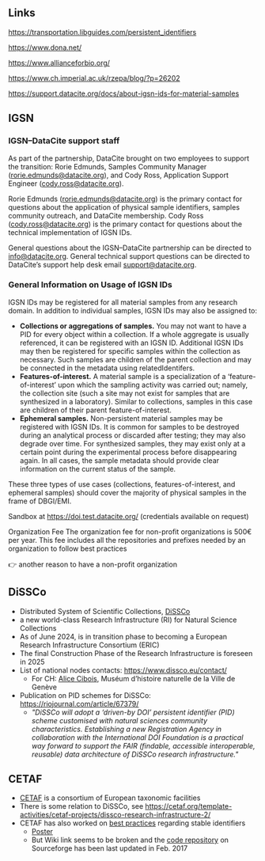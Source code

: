 
## Links

https://transportation.libguides.com/persistent_identifiers


https://www.dona.net/

https://www.allianceforbio.org/

https://www.ch.imperial.ac.uk/rzepa/blog/?p=26202

https://support.datacite.org/docs/about-igsn-ids-for-material-samples

## IGSN


### IGSN–DataCite support staff
As part of the partnership, DataCite brought on two employees to support the transition: Rorie Edmunds, Samples Community Manager (rorie.edmunds@datacite.org), and Cody Ross, Application Support Engineer (cody.ross@datacite.org).

Rorie Edmunds (rorie.edmunds@datacite.org) is the primary contact for questions about the application of physical sample identifiers, samples community outreach, and DataCite membership. Cody Ross (cody.ross@datacite.org) is the primary contact for questions about the technical implementation of IGSN IDs.

General questions about the IGSN–DataCite partnership can be directed to info@datacite.org. General technical support questions can be directed to DataCite’s support help desk email support@datacite.org.


### General Information on Usage of IGSN IDs
IGSN IDs may be registered for all material samples from any research domain. In addition to individual samples, IGSN IDs may also be assigned to:

- **Collections or aggregations of samples.** You may not want to have a PID for every object within a collection. If a whole aggregate is usually referenced, it can be registered with an IGSN ID. Additional IGSN IDs may then be registered for specific samples within the collection as necessary. Such samples are children of the parent collection and may be connected in the metadata using relatedIdentifers.
- **Features-of-interest.** A material sample is a specialization of a ‘feature-of-interest’ upon which the sampling activity was carried out; namely, the collection site (such a site may not exist for samples that are synthesized in a laboratory). Similar to collections, samples in this case are children of their parent feature-of-interest.
- **Ephemeral samples.** Non-persistent material samples may be registered with IGSN IDs. It is common for samples to be destroyed during an analytical process or discarded after testing; they may also degrade over time. For synthesized samples, they may exist only at a certain point during the experimental process before disappearing again. In all cases, the sample metadata should provide clear information on the current status of the sample.

These three types of use cases (collections, features-of-interest, and ephemeral samples) should cover the majority of physical samples in the frame of DBGI/EMI.


Sandbox at https://doi.test.datacite.org/ (credentials available on request)


Organization Fee
The organization fee for non-profit organizations is 500€ per year. This fee includes all the repositories and prefixes needed by an organization to follow best practices

👉 another reason to have a non-profit organization


## DiSSCo
- Distributed System of Scientific Collections, [DiSSCo](https://www.dissco.eu/)
- a new world-class Research Infrastructure (RI) for Natural Science Collections
- As of June 2024, is in transition phase to becoming a European Research Infrastructure Consortium (ERIC)
- The final Construction Phase of the Research Infrastructure is foreseen in 2025
- List of national nodes contacts: https://www.dissco.eu/contact/
  - For CH: [Alice Cibois](https://museumlab-geneve.ch/auteurs/alice-cibois/), Muséum d’histoire naturelle de la Ville de Genève
- Publication on PID schemes for DiSSCo: https://riojournal.com/article/67379/
  - *"DiSSCo will adopt a ‘driven-by DOI’ persistent identifier (PID) scheme customised with natural sciences community characteristics. Establishing a new Registration Agency in collaboration with the International DOI Foundation is a practical way forward to support the FAIR (findable, accessible interoperable, reusable) data architecture of DiSSCo research infrastructure."*

## CETAF
- [CETAF](https://cetaf.org/) is a consortium of European taxonomic facilities
- There is some relation to DiSSCo, see https://cetaf.org/template-activities/cetaf-projects/dissco-research-infrastructure-2/
- CETAF has also worked on [best practices](https://cetaf.org/resources/best-practices/) regarding stable identifiers
  - [Poster](https://www.cetaf.org/wp-content/uploads/CETAF-stable-identifiers-for-specimens-poster.pdf)
  - But Wiki link seems to be broken and the [code repository](https://sourceforge.net/projects/stablecollectionidentifiers/) on Sourceforge has been last updated in Feb. 2017